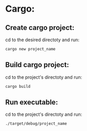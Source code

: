 
# Cargo:

## Create cargo project:

cd to the desired directoty and run:
```sh
cargo new project_name
```

## Build cargo project:

cd to the project's directoty and run:
```sh
cargo build
```

## Run executable:

cd to the project's directoty and run:
```sh
./target/debug/project_name
```
